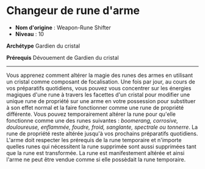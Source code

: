 # Changeur de rune d'arme

 * **Nom d'origine** : Weapon-Rune Shifter
 * **Niveau** : 10


<p><strong>Archétype</strong> Gardien du cristal</p>
<p><strong>Prérequis</strong> Dévouement de Gardien du cristal</p>
<hr>
<p>Vous apprenez comment altérer la magie des runes des armes en utilisant un cristal comme composant de focalisation. Une fois par jour, au cours de vos préparatifs quotidiens, vous pouvez vous concentrer sur les énergies magiques d'une rune à travers les facettes d'un cristal pour modifier une unique rune de propriété sur une arme en votre possession pour substituer à son effet normal et la faire fonctionner comme une rune de propriété différente. Vous pouvez temporairement altérer la rune pour qu'elle fonctionne comme une des runes suivantes : <em>boomerang, corrosive, douloureuse, enflammée, foudre, froid, sanglante, spectrale ou tonnerre</em>. La rune de propriété reste altérée jusqu'à vos prochains préparatifs quotidiens. L'arme doit respecter les prérequis de la rune temporaire et n'importe quelles  runes qui nécessitent la rune supprimée sont aussi supprimées tant que la rune est transformée. La rune est manifestement altérée et ainsi l'arme ne peut être vendue comme si elle possèdait la rune temporaire.</p>